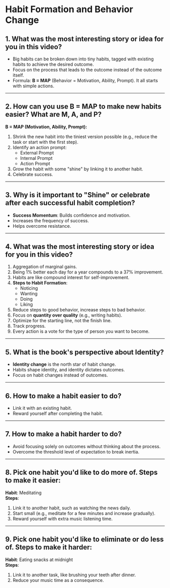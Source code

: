 # Habit Formation and Behavior Change

## 1. What was the most interesting story or idea for you in this video?
- Big habits can be broken down into tiny habits, tagged with existing habits to achieve the desired outcome.
- Focus on the process that leads to the outcome instead of the outcome itself.
- Formula: **B = MAP** (Behavior = Motivation, Ability, Prompt). It all starts with simple actions.

---

## 2. How can you use B = MAP to make new habits easier? What are M, A, and P?
**B = MAP (Motivation, Ability, Prompt):**
1. Shrink the new habit into the tiniest version possible (e.g., reduce the task or start with the first step).
2. Identify an action prompt:
   - External Prompt
   - Internal Prompt
   - Action Prompt
3. Grow the habit with some "shine" by linking it to another habit.
4. Celebrate success.

---

## 3. Why is it important to "Shine" or celebrate after each successful habit completion?
- **Success Momentum**: Builds confidence and motivation.
- Increases the frequency of success.
- Helps overcome resistance.

---

## 4. What was the most interesting story or idea for you in this video?
1. Aggregation of marginal gains.
2. Being 1% better each day for a year compounds to a 37% improvement.
3. Habits are like compound interest for self-improvement.
4. **Steps to Habit Formation**:
   - Noticing
   - Wanting
   - Doing
   - Liking
5. Reduce steps to good behavior, increase steps to bad behavior.
6. Focus on **quantity over quality** (e.g., writing habits).
7. Optimize for the starting line, not the finish line.
8. Track progress.
9. Every action is a vote for the type of person you want to become.

---

## 5. What is the book's perspective about Identity?
- **Identity change** is the north star of habit change.
- Habits shape identity, and identity dictates outcomes.
- Focus on habit changes instead of outcomes.

---

## 6. How to make a habit easier to do?
- Link it with an existing habit.
- Reward yourself after completing the habit.

---

## 7. How to make a habit harder to do?
- Avoid focusing solely on outcomes without thinking about the process.
- Overcome the threshold level of expectation to break inertia.

---

## 8. Pick one habit you'd like to do more of. Steps to make it easier:
**Habit**: Meditating  
**Steps**:
1. Link it to another habit, such as watching the news daily.
2. Start small (e.g., meditate for a few minutes and increase gradually).
3. Reward yourself with extra music listening time.

---

## 9. Pick one habit you'd like to eliminate or do less of. Steps to make it harder:
**Habit**: Eating snacks at midnight  
**Steps**:
1. Link it to another task, like brushing your teeth after dinner.
2. Reduce your music time as a consequence.
